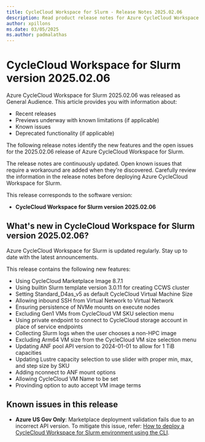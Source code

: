 ```yaml
---
title: CycleCloud Workspace for Slurm - Release Notes 2025.02.06
description: Read product release notes for Azure CycleCloud Workspace for Slurm 2025.02.06. See a list of new features and known issues.
author: xpillons
ms.date: 03/05/2025
ms.author: padmalathas
---
```


# CycleCloud Workspace for Slurm version 2025.02.06

Azure CycleCloud Workspace for Slurm 2025.02.06 was released as General Audience. This article provides you with information about:

* Recent releases
* Previews underway with known limitations (if applicable)
* Known issues
* Deprecated functionality (if applicable)

The following release notes identify the new features and the open issues for the 2025.02.06 release of Azure CycleCloud Workspace for Slurm.

The release notes are continuously updated. Open known issues that require a workaround are added when they're discovered. Carefully review the information in the release notes before deploying Azure CycleCloud Workspace for Slurm.

This release corresponds to the software version:

- **CycleCloud Workspace for Slurm version 2025.02.06** 

## What's new in CycleCloud Workspace for Slurm version 2025.02.06?

Azure CycleCloud Workspace for Slurm is updated regularly. Stay up to date with the latest announcements. 

This release contains the following new features:

* Using CycleCloud Marketplace Image 8.7.1
* Using builtin Slurm template version 3.0.11 for creating CCWS cluster
* Setting Standard_D4as_v5 as default CycleCloud Virtual Machine Size
* Allowing inbound SSH from Virtual Network to Virtual Network
* Ensuring persistence of NVMe mounts on execute nodes
* Excluding Gen1 VMs from CycleCloud VM SKU selection menu
* Using private endpoint to connect to CycleCloud storage account in place of service endpoints
* Collecting Slurm logs when the user chooses a non-HPC image
* Excluding Arm64 VM size from the CycleCloud VM size selection menu
* Updating ANF pool API version to 2024-01-01 to allow for 1 TiB capacities
* Updating Lustre capacity selection to use slider with proper min, max, and step size by SKU
* Adding nconnect to ANF mount options
* Allowing CycleCloud VM Name to be set
* Provinding option to auto accept VM image terms

## Known issues in this release

- **Azure US Gov Only**: Marketplace deployment validation fails due to an incorrect API version. To mitigate this issue, refer: [How to deploy a CycleCloud Workspace for Slurm environment using the CLI](../../how-to/ccws/deploy-with-cli.md).
